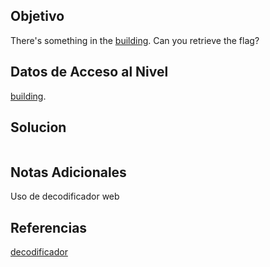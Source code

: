 
## Objetivo

There's something in the [building](https://jupiter.challenges.picoctf.org/static/011955b303f293d60c8116e6a4c5c84f/buildings.png). Can you retrieve the flag?

## Datos de Acceso al Nivel

 [building](https://jupiter.challenges.picoctf.org/static/011955b303f293d60c8116e6a4c5c84f/buildings.png). 
## Solucion

```
```

## Notas Adicionales

Uso de decodificador web 

## Referencias

[decodificador](https://stylesuxx.github.io/steganography/)


